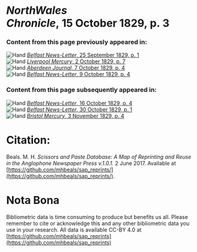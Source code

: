 # *NorthWales Chronicle*, 15 October 1829, p. 3  
  
### Content from this page previously appeared in:  
![Hand](http://scissorsandpaste.net/wp-content/uploads/2017/06/smallhandpointer.png) [*Belfast News-Letter*, 25 September 1829, p. 1](https://mhbeals.github.io/sap_html/Belfast-News-Letter/Belfast-News-Letter-25-September-1829-p-1)  
![Hand](http://scissorsandpaste.net/wp-content/uploads/2017/06/smallhandpointer.png) [*Liverpool Mercury*, 2 October 1829, p. 7](https://mhbeals.github.io/sap_html/Liverpool-Mercury/Liverpool-Mercury-2-October-1829-p-7)  
![Hand](http://scissorsandpaste.net/wp-content/uploads/2017/06/smallhandpointer.png) [*Aberdeen Journal*, 7 October 1829, p. 4](https://mhbeals.github.io/sap_html/Aberdeen-Journal/Aberdeen-Journal-7-October-1829-p-4)  
![Hand](http://scissorsandpaste.net/wp-content/uploads/2017/06/smallhandpointer.png) [*Belfast News-Letter*, 9 October 1829, p. 4](https://mhbeals.github.io/sap_html/Belfast-News-Letter/Belfast-News-Letter-9-October-1829-p-4)  
  
### Content from this page subsequently appeared in:  
![Hand](http://scissorsandpaste.net/wp-content/uploads/2017/06/smallhandpointer.png) [*Belfast News-Letter*, 16 October 1829, p. 4](https://mhbeals.github.io/sap_html/Belfast-News-Letter/Belfast-News-Letter-16-October-1829-p-4)  
![Hand](http://scissorsandpaste.net/wp-content/uploads/2017/06/smallhandpointer.png) [*Belfast News-Letter*, 30 October 1829, p. 1](https://mhbeals.github.io/sap_html/Belfast-News-Letter/Belfast-News-Letter-30-October-1829-p-1)  
![Hand](http://scissorsandpaste.net/wp-content/uploads/2017/06/smallhandpointer.png) [*Bristol Mercury*, 3 November 1829, p. 4](https://mhbeals.github.io/sap_html/Bristol-Mercury/Bristol-Mercury-3-November-1829-p-4)  


# Citation: 

Beals. M. H. *Scissors and Paste Database: A Map of Reprinting and Reuse in the Anglophone Newspaper Press v.1.0.1.* 2 June 2017. Available at [https://github.com/mhbeals/sap_reprints/](https://github.com/mhbeals/sap_reprints/). 

# Nota Bona

Bibliometric data is time consuming to produce but benefits us all. Please remember to cite or acknowledge this and any other bibliometric data you use in your research. All data is available CC-BY 4.0 at [https://github.com/mhbeals/sap_reprints](https://github.com/mhbeals/sap_reprints)
